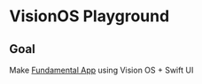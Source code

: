 #  VisionOS Playground

## Goal

Make [Fundamental App](https://github.com/dilmerv/VisionOSInspiration4) using Vision OS + Swift UI
